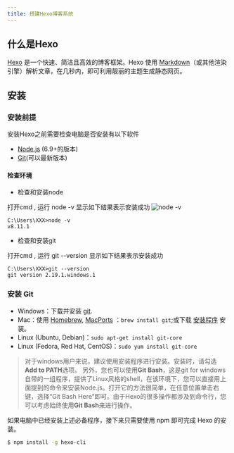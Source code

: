 ```yaml
---
title: 搭建Hexo博客系统
---
```

## 什么是Hexo
[Hexo](https://hexo.io/zh-cn/) 是一个快速、简洁且高效的博客框架。Hexo 使用 [Markdown](https://daringfireball.net/projects/markdown/)（或其他渲染引擎）解析文章，在几秒内，即可利用靓丽的主题生成静态网页。

## 安装

### 安装前提

安装Hexo之前需要检查电脑是否安装有以下软件

- [Node.js](http://nodejs.org/) (6.9+的版本)
- [Git](http://git-scm.com/)(可以最新版本)


#### 检查环境

- 检查和安装node

打开cmd , 运行 node -v 显示如下结果表示安装成功
![node -v](20190610094051.png)

```
C:\Users\XXX>node -v
v8.11.1
```

- 检查和安装git

打开cmd , 运行 git --version 显示如下结果表示安装成功

```
C:\Users\XXX>git --version
git version 2.19.1.windows.1
```

### 安装 Git
- Windows：下载并安装 [git](https://git-scm.com/download/win).
- Mac：使用 [Homebrew](http://mxcl.github.com/homebrew/), [MacPorts](http://www.macports.org/) ：`brew install git`;或下载 [安装程序](http://sourceforge.net/projects/git-osx-installer/) 安装。
- Linux (Ubuntu, Debian)：`sudo apt-get install git-core`
- Linux (Fedora, Red Hat, CentOS)：`sudo yum install git-core`

>对于windows用户来说，建议使用安装程序进行安装。安装时，请勾选**Add to PATH**选项。
另外，您也可以使用**Git Bash**，这是git for windows自带的一组程序，提供了Linux风格的shell，在该环境下，您可以直接用上面提到的命令来安装Node.js。打开它的方法很简单，在任意位置单击右键，选择“Git Bash Here”即可。由于Hexo的很多操作都涉及到命令行，您可以考虑始终使用**Git Bash**来进行操作。


如果电脑中已经安装上述必备程序，接下来只需要使用 npm 即可完成 Hexo 的安装。

``` bash
$ npm install -g hexo-cli
```